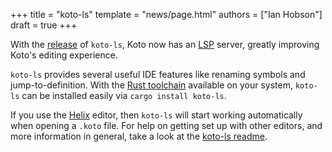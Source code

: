 +++
title = "koto-ls"
template = "news/page.html"
authors = ["Ian Hobson"]
draft = true
+++

With the [release][crates] of `koto-ls`, Koto now has an [LSP][lsp] server, greatly improving Koto's editing experience.

<!-- more -->

`koto-ls` provides several useful IDE features like renaming symbols and jump-to-definition. With the [Rust toolchain][rustup] available on your system, `koto-ls` can be installed easily via `cargo install koto-ls`.

If you use the [Helix][helix] editor, then `koto-ls` will start working automatically when opening a `.koto` file. For help on getting set up with other editors, and more information in general, take a look at the [koto-ls readme][readme].

[crates]: https://crates.io/crates/koto-ls
[helix]: https://helix-editor.com
[lsp]: https://microsoft.github.io/language-server-protocol/
[readme]: https://github.com/koto-lang/koto-ls/blob/main/README.md
[rustup]: https://rustup.rs
